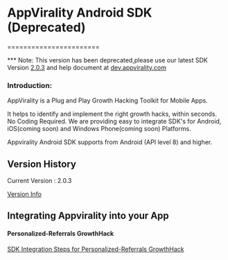 # AppVirality Android SDK (Deprecated)
=======================

*** Note: This version has been deprecated,please use our latest SDK Version [2.0.3](https://github.com/appvirality/AppVirality-Android-SDK-2.0) and help document at [dev.appvirality.com](http://dev.appvirality.com/docs/appvirality-docs/android-sdk-integration/)

<H3>Introduction:</H3>
AppVirality is a Plug and Play Growth Hacking Toolkit for Mobile Apps. 

It helps to identify and implement the right growth hacks, within seconds. No Coding Required. We are providing easy to integrate SDK's for Android, iOS(coming soon) and Windows Phone(coming soon) Platforms.

Appvirality Android SDK supports from Android (API level 8) and higher.

Version History 
---------------

Current Version : 2.0.3

[Version Info](https://github.com/appvirality/appvirality-sdk-android/wiki/Android-SDK-Version-History)

Integrating Appvirality into your App 
-------------------------------------

<H4>Personalized-Referrals GrowthHack</H4>

[SDK Integration Steps for Personalized-Referrals GrowthHack](https://github.com/appvirality/appvirality-sdk-android/wiki/Personalized-In-App-Referrals)







